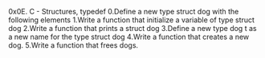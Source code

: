 0x0E. C - Structures, typedef
0.Define a new type struct dog with the following elements
1.Write a function that initialize a variable of type struct dog
2.Write a function that prints a struct dog
3.Define a new type dog t as a new name for the type struct dog
4.Write a function that creates a new dog.
5.Write a function that frees dogs.
